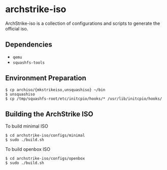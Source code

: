 archstrike-iso
===============
ArchStrike-iso is a collection of configurations and scripts to generate the official iso.    

Dependencies
------------
 * `qemu`
 * `squashfs-tools`

Environment Preparation
-----------------------
```shell
$ cp archiso/{mkstrikeiso,unsquashiso} ~/bin
$ unsquashiso
$ cp /tmp/squashfs-root/etc/initcpio/hooks/* /usr/lib/initcpio/hooks/
```

Building the ArchStrike ISO
---------------------------
To build minimal ISO
```shell
$ cd archstrike-iso/configs/minimal
$ sudo ./build.sh
```
To build openbox ISO
```shell
$ cd archstrike-iso/configs/openbox
$ sudo ./build.sh
```
